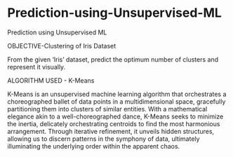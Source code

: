 # Prediction-using-Unsupervised-ML
Prediction using Unsupervised ML  

OBJECTIVE-Clustering of Iris Dataset

From the given ‘Iris’ dataset, predict the optimum number of clusters and represent it visually.

ALGORITHM USED -  K-Means

K-Means is an unsupervised machine learning algorithm that orchestrates a choreographed ballet of data points in a multidimensional space, gracefully partitioning them into clusters of similar entities. With a mathematical elegance akin to a well-choreographed dance, K-Means seeks to minimize the inertia, delicately orchestrating centroids to find the most harmonious arrangement. Through iterative refinement, it unveils hidden structures, allowing us to discern patterns in the symphony of data, ultimately illuminating the underlying order within the apparent chaos.
